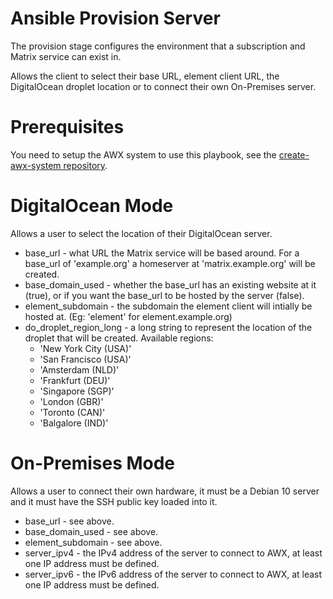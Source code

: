 # Ansible Provision Server

The provision stage configures the environment that a subscription and Matrix service can exist in. 

Allows the client to select their base URL, element client URL, the DigitalOcean droplet location or to connect their own On-Premises server.


# Prerequisites

You need to setup the AWX system to use this playbook, see the [create-awx-system repository](https://gitlab.com/GoMatrixHosting/create-awx-system).


# DigitalOcean Mode

Allows a user to select the location of their DigitalOcean server.

- base_url - what URL the Matrix service will be based around. For a base_url of 'example.org' a homeserver at 'matrix.example.org' will be created.
- base_domain_used - whether the base_url has an existing website at it (true), or if you want the base_url to be hosted by the server (false).
- element_subdomain - the subdomain the element client will intially be hosted at. (Eg: 'element' for element.example.org)
- do_droplet_region_long - a long string to represent the location of the droplet that will be created. Available regions:
	- 'New York City (USA)'
	- 'San Francisco (USA)'
	- 'Amsterdam (NLD)'
	- 'Frankfurt (DEU)'
	- 'Singapore (SGP)'
	- 'London (GBR)'
	- 'Toronto (CAN)'
	- 'Balgalore (IND)'


# On-Premises Mode

Allows a user to connect their own hardware, it must be a Debian 10 server and it must have the SSH public key loaded into it.

- base_url - see above.
- base_domain_used - see above.
- element_subdomain - see above.
- server_ipv4 - the IPv4 address of the server to connect to AWX, at least one IP address must be defined.
- server_ipv6 - the IPv6 address of the server to connect to AWX, at least one IP address must be defined.
